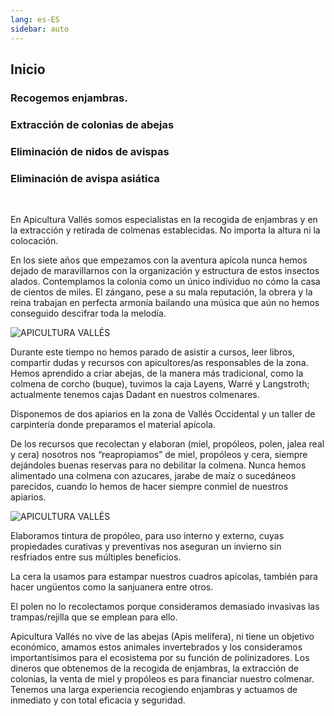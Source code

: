 ```yaml
---
lang: es-ES
sidebar: auto
---
```


## Inicio

### Recogemos enjambras.
### Extracción de colonias de abejas
### Eliminación de nidos de avispas
### Eliminación de avispa asiática

<br>

En Apicultura Vallés somos especialistas en la recogida de enjambras y en la extracción y retirada de colmenas establecidas. No importa la altura ni la colocación.
 

En los siete años que empezamos con la aventura apícola nunca hemos dejado de maravillarnos con la organización y estructura de estos insectos alados. Contemplamos la colonia como un único individuo no cómo la casa de cientos de miles. El zángano, pese a su mala reputación, la obrera y la reina trabajan en perfecta armonía bailando una música que aún no hemos conseguido descifrar toda la melodía.

![APICULTURA VALLÉS](/img/dani.jpeg)

Durante este tiempo no hemos parado de asistir a cursos, leer libros, compartir dudas y recursos con apicultores/as responsables de la zona. Hemos aprendido a criar abejas, de la manera más tradicional, como la colmena de corcho (buque), tuvimos la caja Layens, Warré y Langstroth; actualmente tenemos cajas Dadant en nuestros colmenares.

Disponemos de dos apiarios en la zona de Vallés Occidental y un taller de carpintería donde preparamos el material apícola.

De los recursos que recolectan y elaboran (miel, propóleos, polen, jalea real y cera) nosotros nos “reapropiamos” de miel, propóleos y cera, siempre dejándoles buenas reservas para no debilitar la colmena. Nunca hemos alimentado una colmena con azucares, jarabe de maíz o sucedáneos parecidos, cuando lo hemos de hacer siempre conmiel de nuestros apiarios.

![APICULTURA VALLÉS](/img/altura.jpeg)

Elaboramos tintura de propóleo, para uso interno y externo, cuyas propiedades curativas y preventivas nos aseguran un invierno sin resfriados entre sus múltiples beneficios.

La cera la usamos para estampar nuestros cuadros apícolas, también para hacer ungüentos como la sanjuanera entre otros.

El polen no lo recolectamos porque consideramos demasiado invasivas las trampas/rejilla que se emplean para ello.

Apicultura Vallés no vive de las abejas (Apis melífera), ni tiene un objetivo económico, amamos estos animales invertebrados y los consideramos importantísimos para el ecosistema por su función de polinizadores. Los dineros que obtenemos de la recogida de enjambras, la extracción de colonias, la venta de miel y propóleos es para financiar nuestro colmenar. Tenemos una larga experiencia recogiendo enjambras y actuamos de inmediato y con total eficacia y seguridad.